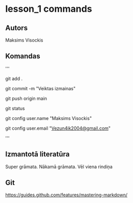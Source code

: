 # lesson_1 commands
## Autors
Maksims Visockis

## Komandas
'''


git add .


git commit -m "Veiktas izmainas"


git push origin main


git status


git config user.name "Maksims Visockis"


git config user.email "Vezun4ik2004@gmail.com"



'''
## Izmantotā literatūra
Super grāmata.
Nākamā grāmata.
Vēl viena rindiņa

## Git
https://guides.github.com/features/mastering-markdown/